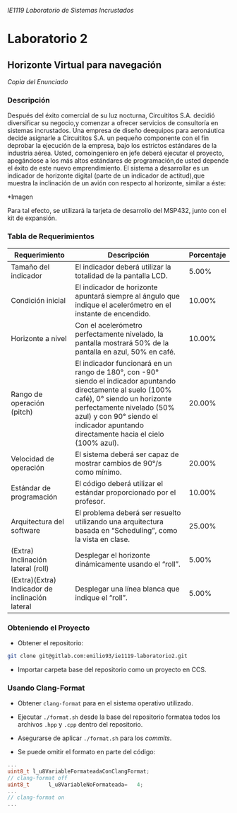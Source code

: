 _IE1119 Laboratorio de Sistemas Incrustados_

# Laboratorio 2
## Horizonte Virtual para navegación

_Copia del Enunciado_
### Descripción

Después del éxito comercial de su luz nocturna, Circuititos S.A. decidió diversificar su negocio,y comenzar a ofrecer servicios de consultoría en sistemas incrustados. Una empresa de diseño deequipos para aeronáutica decide asignarle a Circuititos S.A. un pequeño componente con el fin deprobar la ejecución de la empresa, bajo los estrictos estándares de la industria aérea. Usted, comoingeniero en jefe deberá ejecutar el proyecto, apegándose a los más altos estándares de programación,de usted depende el éxito de este nuevo emprendimiento. El sistema a desarrollar es un indicador de horizonte digital (parte de un indicador de actitud),que muestra la inclinación de un avión con respecto al horizonte, similar a éste:

*Imagen

Para tal efecto, se utilizará la tarjeta de desarrollo del MSP432, junto con el kit de expansión.

### Tabla de Requerimientos

| Requerimiento | Descripción | Porcentaje |
| ------------- | ----------- | ---------- |
| Tamaño del indicador | El indicador deberá utilizar la totalidad de la pantalla LCD. | 5.00% |
| Condición inicial | El indicador de horizonte apuntará siempre al ángulo que indique el acelerómetro en el instante de encendido. | 10.00% |
| Horizonte a nivel | Con el acelerómetro perfectamente nivelado, la pantalla mostrará 50% de la pantalla en azul, 50% en café. | 10.00% |
| Rango de operación (pitch) | El indicador funcionará en un rango de 180°, con -90° siendo el indicador apuntando directamente al suelo (100% café), 0° siendo un horizonte perfectamente nivelado (50% azul) y con 90° siendo el indicador apuntando directamente hacia el cielo (100% azul). | 20.00% |
| Velocidad de operación | El sistema deberá ser capaz de mostrar cambios de 90°/s como mínimo. |20.00% |
| Estándar de programación | El código deberá utilizar el estándar proporcionado por el profesor. | 10.00% |
| Arquitectura del software | El problema deberá ser resuelto utilizando una arquitectura basada en “Scheduling”, como la vista en clase. | 25.00% |
| (Extra) Inclinación lateral (roll) | Desplegar el horizonte dinámicamente usando el “roll”. | 5.00% |
| (Extra)(Extra) Indicador de inclinación lateral | Desplegar una línea blanca que indique el “roll”. | 5.00% |

### Obteniendo el Proyecto

 - Obtener el repositorio:
  ```bash
  git clone git@gitlab.com:emilio93/ie1119-laboratorio2.git
  ```

 - Importar carpeta base del repositorio como un proyecto en CCS.

### Usando Clang-Format

 - Obtener `clang-format` para en el sistema operativo utilizado.

 - Ejecutar `./format.sh` desde la base del repositorio formatea todos los archivos `.hpp` y `.cpp` dentro del repositorio.

 - Asegurarse de aplicar `./format.sh` para los _commits_.

 - Se puede omitir el formato en parte del código:
  ```cpp
  ...
  uint8_t l_u8VariableFormateadaConClangFormat;
  // clang-format off
  uint8_t      l_u8VariableNoFormateada=   4;
  ...
  // clang-format on
  ...
  ```
